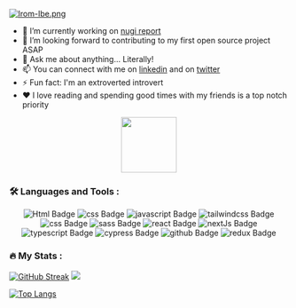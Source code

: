 
[![Irom-Ibe.png](https://i.postimg.cc/pd6Xkw12/Irom-Ibe.png)](https://postimg.cc/R3wBZDB8)


- 🔭 I’m currently working on [nugi report](https://nugi-report-f8spr4ssj-iromibe.vercel.app/)
- 👯 I’m looking forward to contributing to my first open source project ASAP
- 💬 Ask me about anything... Literally!
- 📫 You can connect with me on [linkedin](https://www.linkedin.com/in/iromibe/) and on [twitter](https://twitter.com/@irommy)
- ⚡ Fun fact: I'm an extroverted introvert
- ❤️ I love reading and spending good times with my friends is a top notch priority


<div id="header" align="center">
  <img src="https://media.giphy.com/media/M9gbBd9nbDrOTu1Mqx/giphy.gif" width="100"/>
</div>

### :hammer_and_wrench: Languages and Tools :


<div id="badges" align="center">
  <img src="https://img.shields.io/badge/Html5-red?style=for-the-badge&logo=html5&logoColor=white" alt="Html Badge"/>
  <img src="https://img.shields.io/badge/Css3-blue?style=for-the-badge&logo=css3&logoColor=white" alt="css Badge"/>
  <img src="https://img.shields.io/badge/Javascript-yellow?style=for-the-badge&logo=javascript&logoColor=white" alt="javascript Badge"/>
  <img src="https://img.shields.io/badge/tailwind-blue?style=for-the-badge&logo=tailwindcss&logoColor=white" alt="tailwindcss Badge"/>
  <img src="https://img.shields.io/badge/bootstrap-blue?style=for-the-badge&logo=bootstrap&logoColor=white" alt="css Badge"/>
  <img src="https://img.shields.io/badge/sass-white?style=for-the-badge&logo=sass&logoColor=pink" alt="sass Badge"/>
   <img src="https://img.shields.io/badge/react-blue?style=for-the-badge&logo=react&logoColor=white" alt="react Badge"/>
  <img src="https://img.shields.io/badge/nextjs-white?style=for-the-badge&logo=nextjs&logoColor=black" alt="nextJs Badge"/>
  <img src="https://img.shields.io/badge/typescript-black?style=for-the-badge&logo=typescript&logoColor=white" alt="typescript Badge"/>
  <img src="https://img.shields.io/badge/cypress-black?style=for-the-badge&logo=cypress&logoColor=white" alt="cypress Badge"/>
  <img src="https://img.shields.io/badge/github-white?style=for-the-badge&logo=github&logoColor=black" alt="github Badge"/>
  <img src="https://img.shields.io/badge/redux-white?style=for-the-badge&logo=redux&logoColor=purple" alt="redux Badge"/> 
</div>


### :fire: My Stats :

[![GitHub Streak](http://github-readme-streak-stats.herokuapp.com?user=iromIbe&theme=dark&hide_border=true&border_radius=16)](https://git.io/streak-stats)
<img src="https://github-readme-stats.vercel.app/api?username=iromIbe&show_icons=true&theme=dark"/>

[![Top Langs](https://github-readme-stats.vercel.app/api/top-langs/?username=iromIbe&layout=compact)](https://github.com/iromIbe/github-readme-stats&theme=dark)

